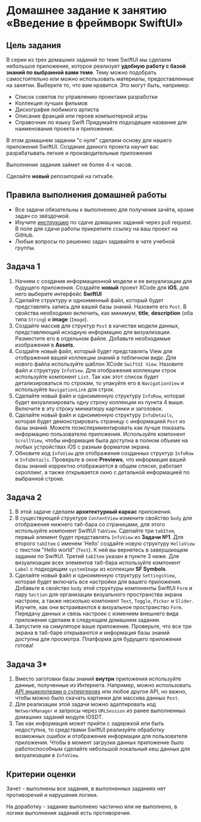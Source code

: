 # Домашнее задание к занятию «Введение в фреймворк SwiftUI»

## Цель задания

В серии из трех домашних заданий по теме SwiftUI мы сделаем небольшое приложение, которое реализует **удобную работу с базой знаний по выбранной вами теме**. Тему можно подобрать самостоятельно или можно использовать материалы, предоставленные на занятии. Выберите то, что вам нравится. Это могут быть, например:
* Список советов по управлению проектами разработки
* Коллекция лучших фильмов
* Дискография любимого артиста
* Описание фракций или героев компьютерной игры
* Справочник по языку Swift
Придумайте подходящее название для наименования проекта и приложения.

В этом домашнем задании "с нуля" сделаем основу для нашего приложения SwiftUI. Создание данного проекта научит вас разрабатывать легкие и производительные приложения

Выполнение задания займет не более 4-х часов.

Сделайте **новый** репозиторий на гитхабе.

## Правила выполнения домашней работы

* Все задачи обязательны к выполнению для получения зачёта, кроме задач со звёздочкой.
* Изучите [инструкцию](https://github.com/netology-code/iosint-homeworks/blob/main/Pull%20request's%20guideline.md) по сдаче домашних заданий через pull request. В поле для сдачи работы прикрепите ссылку на ваш проект на GitHub.
* Любые вопросы по решению задач задавайте в чате учебной группы.

## Задача 1

1. Начнем с создания информационной модели и ее визуализации для будущего приложения. Создайте **новый** проект XCode для **iOS**, для него выберите интерфейс **SwiftUI**
2. Сделайте структуру и одноименный файл, который будет представлять запись для вашей базы знаний. Назовите его `Post`. В свойства необходимо включить, как минимум, **title**, **description** (оба типа `String`) и **image** (`Image`).
3. Создайте массив для структур `Post` в качестве модели данных, представляющий исходную информацию для визуализации. Разместите его в отдельном файле. Добавьте необходимые изображения в **Assets**.
4. Создайте новый файл, который будет представлять View для отображения вашей коллекции знаний *в табличном виде*. Для нового файла используйте шаблон XCode `SwiftUI View`. Назовите файл и структуру `InfoView`. Для отображения коллекции строк используйте компонент `List`. Так как этот список будет детализироваться по строкам, то упакуйте его в `NavigationView` и используйте `NavigationLink` для строк.
5. Сделайте новый файл и одноименную структуру `InfoRow`, которая будет визуализировать одну строку коллекции из пункта 4 выше. Включите в эту строку миниатюру картинки и заголовок.
6. Сделайте новый файл и одноименную структуру `InfoDetails`, которая будет демонстрировать страницу с информацией `Post` из базы знаний. Можете поэкспериментировать как лучше показать информацию пользователю приложения. Используйте компонент `ScrollView`, чтобы информация была доступна в полном объеме на любых устройствах iOS с разным форматом экрана.
7. Обновите код `InfoView` для отображения созданных структур `InfoRow` и `InfoDetails`. Проверьте в окне **Previews**, что информация вашей базы знаний корректно отображается в общем списке, работает скроллинг, а также открывается окно с детальной информацией по выбранной строке.

## Задача 2

1. В этой задаче сделаем **архитектурный каркас** приложения.
2. В существующей структуре `ContentView` измените свойство `body` для отображения нижнего таб-бара со страницами, для этого используйте компонент SwiftUI `TabView`. Сделайте три `tabItem`, первый элемент будет представлять `InfoView` из **Задачи №1**. Для второго `tabItem` с именем 'Hello' создайте новую структуру `HelloView` c текстом "Hello world" (`Text`). К ней вы вернетесь в завершающем задании по SwiftUI. Третий `tabItem` указан в пункте 3 ниже. Для визуализации всех элементов таб-бара используйте компонент `Label` с подходящим `systemImage` из коллекции **SF Symbols**.
3. Сделайте новый файл и одноименную структуру `SettingsView`, которая будет включать все настройки для вашего приложения. Добавьте в свойство `body` этой структуры компоненты SwiftUI `Form` и пару `Section` для организации визуального пространства экрана настроек, а также несколько компонент `Text`, `Toggle`, `Picker` и `Slider`. Изучите, как они встраиваются в визуальное пространство `Form`. Передачу данных и связь настроек с измением внешнего вида приложения сделаем в следующем домашнем задании.
4. Запустите на симуляторе ваше приложение. Проверьте, что все три экрана в таб-баре открываются и информация базы знаний доступна для просмотра. Платформа для будущего приложения готова!

## Задача 3*

1. Вместо заготовки базы знаний **внутри** приложения используйте данные, полученные из Интернета. Например, можно использовать [API энциклопедии о супергероях](https://akabab.github.io/superhero-api/api/) или любое другое API, но важно, чтобы можно было скачать картинки для массива данных `Post`.
2. Для реализации этой задачи можно адаптировать код `NetworkManager` и запросы через `URLSession` из ранее выполненных домашних заданий модуля IOSDT.
3. Так как информация может прийти с задержкой или быть недоступна, то средствами SwiftUI реализуйте обработку возможных ошибок и отображение информации для пользователя приложения. Чтобы в момент загрузки данных приложение было работоспособным сделайте небольшой локальный кеш данных для визуализации в `InfoView`.

## Критерии оценки

Зачет - выполнены все задания, в выполненных заданиях нет противоречий и нарушения логики.

На доработку - задание выполнено частично или не выполнено, в логике выполнения заданий есть противоречия.
